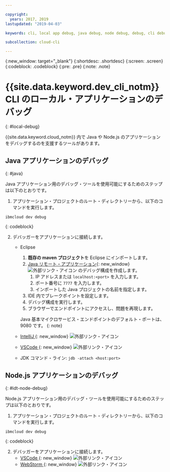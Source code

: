 ```yaml
---

copyright:
  years: 2017, 2019
lastupdated: "2019-04-03"

keywords: cli, local app debug, java debug, node debug, debug, cli debug, local cli, ibmcloud dev, dev debug

subcollection: cloud-cli

---
```


{:new_window: target="_blank"}
{:shortdesc: .shortdesc}
{:screen: .screen}
{:codeblock: .codeblock}
{:pre: .pre}
{:note: .note}

# {{site.data.keyword.dev_cli_notm}} CLI のローカル・アプリケーションのデバッグ
{: #local-debug}

{{site.data.keyword.cloud_notm}} 内で Java や Node.js のアプリケーションをデバッグするのを支援するツールがあります。

## Java アプリケーションのデバッグ
{: #java}

Java アプリケーション用のデバッグ・ツールを使用可能にするためのステップは以下のとおりです。

1. アプリケーション・プロジェクトのルート・ディレクトリーから、以下のコマンドを実行します。

  ```
  ibmcloud dev debug
  ```
  {: codeblock}

2. デバッガーをアプリケーションに接続します。

	* Eclipse
      1. **既存の maven プロジェクト**を Eclipse にインポートします。
      2. [Java リモート・アプリケーション](http://help.eclipse.org/neon/index.jsp?topic=%2Forg.eclipse.jdt.doc.user%2Ftasks%2Ftask-remotejava_launch_config.htm){: new_window} ![外部リンク・アイコン](../../icons/launch-glyph.svg "外部リンク・アイコン") のデバッグ構成を作成します。
      		1. IP アドレスまたは `localhost:<port>` を入力します。  
      		2. ポート番号に `7777` を入力します。
      		3. インポートした Java プロジェクトの名前を指定します。
      6. IDE 内でブレークポイントを設定します。
      7. デバッグ構成を実行します。
      8. ブラウザーでエンドポイントにアクセスし、問題を再現します。  
	   
	   Java 基本マイクロサービス・エンドポイントのデフォルト・ポートは、9080 です。
	   {: note}

	* [IntelliJ ](https://www.jetbrains.com/help/idea/2016.3/run-debug-configuration-remote.html){: new_window} ![外部リンク・アイコン](../../icons/launch-glyph.svg "外部リンク・アイコン")
	* [VSCode ](https://marketplace.visualstudio.com/items?itemName=donjayamanne.javadebugger){: new_window} ![外部リンク・アイコン](../../icons/launch-glyph.svg "外部リンク・アイコン")
	* JDK コマンド・ライン: `jdb -attach <host:port>`

## Node.js アプリケーションのデバッグ
{: #idt-node-debug}

Node.js アプリケーション用のデバッグ・ツールを使用可能にするためのステップは以下のとおりです。

1. アプリケーション・プロジェクトのルート・ディレクトリーから、以下のコマンドを実行します。
  ```
  ibmcloud dev debug
  ```
  {: codeblock}

2. デバッガーをアプリケーションに接続します。
	* [VSCode ](https://blog.docker.com/2016/07/live-debugging-docker/){: new_window} ![外部リンク・アイコン](../../icons/launch-glyph.svg "外部リンク・アイコン")
	* [WebStorm ](https://blog.alexseifert.com/2016/10/25/debugging-node-js-in-a-docker-container-with-webstorm/){: new_window} ![外部リンク・アイコン](../../icons/launch-glyph.svg "外部リンク・アイコン")


<!--
## Swift application debugging - content from mike tunnicliffe
{: #swift}

Steps to enable debug for a Swift application:  

1. On the App server (or system where the Swift application will execute), you should start the 'lldb server':
 - `lldb-server platform -->
<!-- listen <port number>`
2. On the App server, build the Kitura-based server application using the debug configuration:
 - `swift build debug`
3. On the App server, start the Kitura-based server application:
 - `./build/debug/Kitura-Starter`
4. On the client system (also known as the host system), start the 'lldb client':
 - `lldb`
5. Configure lldb client to connect to lldb-server:
 - `(lldb) platform select remote-linux`
 - `(lldb) platform connect connect://<ip address server>:<port number server>`
6. Execute commands to debug remote program:
 - `(lldb) process attach -->
<!--pid 3626`
-->
